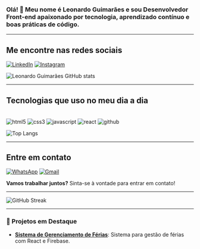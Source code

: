### Olá! 👋 Meu nome é Leonardo Guimarães e sou Desenvolvedor Front-end apaixonado por tecnologia, aprendizado contínuo e boas práticas de código.

---

## Me encontre nas redes sociais
[![LinkedIn](https://img.shields.io/badge/LinkedIn-0077B5?style=for-the-badge&logo=linkedin&logoColor=white)]([https://www.linkedin.com/in/leonardo-guimar%C3%A3es-829a79246/](https://www.linkedin.com/in/leonardo-guimar%C3%A3es-dev/))
[![Instagram](https://img.shields.io/badge/Instagram-E4405F?style=for-the-badge&logo=instagram&logoColor=white)](https://www.instagram.com/leoguimaraes.oliveira/)

![Leonardo Guimarães GitHub stats](https://github-readme-stats.vercel.app/api?username=LeozinhoGuimaraes1988&show_icons=true&theme=dracula)

---

## Tecnologias que uso no meu dia a dia

<div style="display: inline-block"><br>
  <img align="center" alt="html5" src="https://img.shields.io/badge/HTML5-E34F26?style=for-the-badge&logo=html5&logoColor=white">
  <img align="center" alt="css3" src="https://img.shields.io/badge/CSS3-1572B6?style=for-the-badge&logo=css3&logoColor=white">
  <img align="center" alt="javascript" src="https://img.shields.io/badge/JavaScript-323330?style=for-the-badge&logo=javascript&logoColor=F7DF1E">
  <img align="center" alt="react" src="https://img.shields.io/badge/React-20232A?style=for-the-badge&logo=react&logoColor=61DAFB">
  <img align="center" alt="github" src="https://img.shields.io/badge/GitHub-181717?style=for-the-badge&logo=github&logoColor=white">
</div>

<br/>

![Top Langs](https://github-readme-stats.vercel.app/api/top-langs/?username=LeozinhoGuimaraes1988&layout=compact)

---

## Entre em contato

[![WhatsApp](https://img.shields.io/badge/WhatsApp-25D366?style=for-the-badge&logo=whatsapp&logoColor=white)](https://wa.me/5561996668080)
[![Gmail](https://img.shields.io/badge/Gmail-D14836?style=for-the-badge&logo=gmail&logoColor=white)](mailto:leonardo.cientistadedados@gmail.com)

**Vamos trabalhar juntos?** Sinta-se à vontade para entrar em contato!

---

![GitHub Streak](https://github-readme-streak-stats.herokuapp.com/?user=LeozinhoGuimaraes1988&theme=dracula)

---

### 🚧 Projetos em Destaque  
- [**Sistema de Gerenciamento de Férias**](https://github.com/LeozinhoGuimaraes1988/sistema-afastamentos): Sistema para gestão de férias com React e Firebase.




